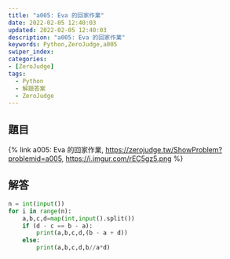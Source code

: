 ```yaml
---
title: "a005: Eva 的回家作業"
date: 2022-02-05 12:40:03
updated: 2022-02-05 12:40:03
description: "a005: Eva 的回家作業"
keywords: Python,ZeroJudge,a005
swiper_index:
categories:
- [ZeroJudge]
tags:
  - Python
  - 解題答案
  - ZeroJudge
---
```


## 題目
{% link a005: Eva 的回家作業, https://zerojudge.tw/ShowProblem?problemid=a005, https://i.imgur.com/rEC5gz5.png %}

## 解答
```python
n = int(input())
for i in range(n):
    a,b,c,d=map(int,input().split())
    if (d - c == b - a):
        print(a,b,c,d,(b - a + d))   
    else:
        print(a,b,c,d,b//a*d)
```